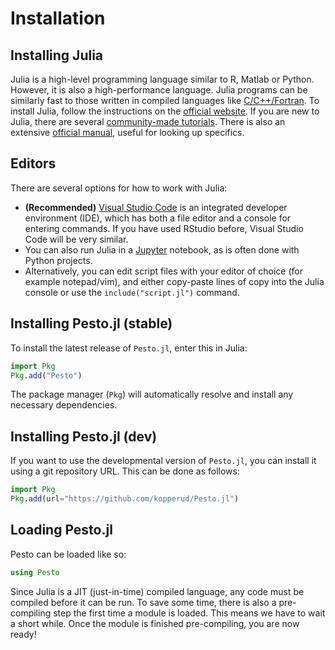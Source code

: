 # Installation

## Installing Julia

Julia is a high-level programming language similar to R, Matlab or Python. 
However, it is also a high-performance language.
Julia programs can be similarly fast to those written in compiled languages like [C/C++/Fortran](https://julialang.org/benchmarks/).
To install Julia, follow the instructions on the [official website](https://julialang.org/downloads/). If you are new to Julia, there are several [community-made tutorials](https://julialang.org/learning/tutorials/). There is also an extensive [official manual](https://docs.julialang.org/en/v1/manual/getting-started/), useful for looking up specifics.

## Editors

There are several options for how to work with Julia:

* **(Recommended)** [Visual Studio Code](https://code.visualstudio.com) is an integrated developer environment (IDE), which has both a file editor and a console for entering commands. If you have used RStudio before, Visual Studio Code will be very similar.
* You can also run Julia in a [Jupyter](http://jupyter.org) notebook, as is often done with Python projects.
* Alternatively, you can edit script files with your editor of choice (for example notepad/vim), and either copy-paste lines of copy into the Julia console or use the `include("script.jl")` command.

## Installing Pesto.jl (stable)
To install the latest release of `Pesto.jl`, enter this in Julia:
```julia
import Pkg
Pkg.add("Pesto")
```
The package manager (`Pkg`) will automatically resolve and install any necessary dependencies.

## Installing Pesto.jl (dev)
If you want to use the developmental version of `Pesto.jl`, you can install it using a git repository URL. This can be done as follows:

```julia
import Pkg
Pkg.add(url="https://github.com/kopperud/Pesto.jl")
```

## Loading Pesto.jl
Pesto can be loaded like so:
```julia
using Pesto
```

Since Julia is a JIT (just-in-time) compiled language, any code must be compiled before it can be run. To save some time, there is also a pre-compiling step the first time a module is loaded. This means we have to wait a short while. Once the module is finished pre-compiling, you are now ready!